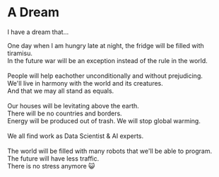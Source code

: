 # A Dream

I have a dream that...

One day when I am hungry late at night, the fridge will be filled with tiramisu.
<br>
In the future war will be an exception instead of the rule in the world.
<br> <br>
People will help eachother unconditionally and without prejudicing.
<br>
We'll live in harmony with the world and its creatures.
<br>
And that we may all stand as equals.
<br> <br>
Our houses will be levitating above the earth. 
<br>
There will be no countries and borders.<br>Energy will be produced out of trash. We will stop global warming.  
<br>
We all find work as Data Scientist & AI experts.
<br> <br>
The world will be filled with many robots that we'll be able to program. 
<br>
The future will have less traffic.
<br>
There is no stress anymore :smiley_cat:
<br> <br>
